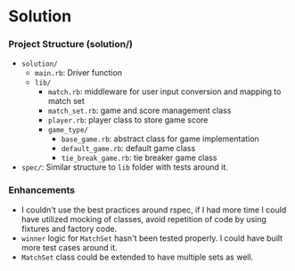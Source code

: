 # Solution

### Project Structure (solution/)

- `solution/`
  - `main.rb`: Driver function
  - `lib/`
    - `match.rb`: middleware for user input conversion and mapping to match set
    - `match_set.rb`: game and score management class 
    - `player.rb`: player class to store game score
    - `game_type/`
      - `base_game.rb`: abstract class for game implementation
      - `default_game.rb`: default game class
      - `tie_break_game.rb`: tie breaker game class
- `spec/`: Similar structure to `lib` folder with tests around it.

### Enhancements

- I couldn't use the best practices around rspec, if I had more time I could have utilized mocking of classes, avoid repetition of code by using fixtures and factory code.
- `winner` logic for `MatchSet` hasn't been tested properly. I could have built more test cases around it.
- `MatchSet` class could be extended to have multiple sets as well.